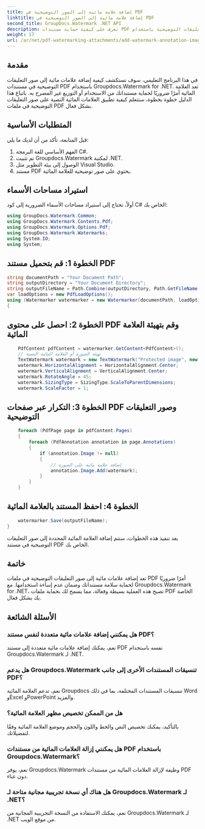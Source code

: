 ```yaml
---
title: إضافة علامة مائية إلى الصور التوضيحية في PDF
linktitle: إضافة علامة مائية إلى الصور التوضيحية في PDF
second_title: GroupDocs.Watermark .NET API
description: تعرف على كيفية حماية مستندات PDF الخاصة بك عن طريق إضافة علامات مائية إلى صور التعليقات التوضيحية باستخدام Groupdocs.Watermark for .NET.
weight: 17
url: /ar/net/pdf-watermarking-attachments/add-watermark-annotation-images-pdf/
---
```

## مقدمة
في هذا البرنامج التعليمي، سوف نستكشف كيفية إضافة علامات مائية إلى صور التعليقات التوضيحية في مستندات PDF باستخدام Groupdocs.Watermark for .NET. تعد العلامة المائية أمرًا ضروريًا لحماية مستنداتك من الاستخدام أو التوزيع غير المصرح به. باتباع هذا الدليل خطوة بخطوة، ستتعلم كيفية تطبيق العلامات المائية النصية على صور التعليقات التوضيحية في ملفات PDF بشكل فعال.
## المتطلبات الأساسية
قبل المتابعة، تأكد من أن لديك ما يلي:
1. الفهم الأساسي للغة البرمجة C#.
2. تم تثبيت Groupdocs.Watermark لمكتبة .NET.
3. الوصول إلى بيئة التطوير مثل Visual Studio.
4. مستند PDF يحتوي على صور توضيحية للعلامة المائية.

## استيراد مساحات الأسماء
أولاً، تحتاج إلى استيراد مساحات الأسماء الضرورية إلى كود C# الخاص بك:
```csharp
using GroupDocs.Watermark.Common;
using GroupDocs.Watermark.Contents.Pdf;
using GroupDocs.Watermark.Options.Pdf;
using GroupDocs.Watermark.Watermarks;
using System.IO;
using System;
```
## الخطوة 1: قم بتحميل مستند PDF
```csharp
string documentPath = "Your Document Path";
string outputDirectory = "Your Document Directory";
string outputFileName = Path.Combine(outputDirectory, Path.GetFileName(documentPath));
var loadOptions = new PdfLoadOptions();
using (Watermarker watermarker = new Watermarker(documentPath, loadOptions))
{
```
## الخطوة 2: احصل على محتوى PDF وقم بتهيئة العلامة المائية
```csharp
    PdfContent pdfContent = watermarker.GetContent<PdfContent>();
    // تهيئة الصورة أو العلامة المائية النصية
    TextWatermark watermark = new TextWatermark("Protected image", new Font("Arial", 8));
    watermark.HorizontalAlignment = HorizontalAlignment.Center;
    watermark.VerticalAlignment = VerticalAlignment.Center;
    watermark.RotateAngle = 45;
    watermark.SizingType = SizingType.ScaleToParentDimensions;
    watermark.ScaleFactor = 1;
```
## الخطوة 3: التكرار عبر صفحات PDF وصور التعليقات التوضيحية
```csharp
    foreach (PdfPage page in pdfContent.Pages)
    {
        foreach (PdfAnnotation annotation in page.Annotations)
        {
            if (annotation.Image != null)
            {
                // إضافة علامة مائية على الصورة
                annotation.Image.Add(watermark);
            }
        }
    }
```
## الخطوة 4: احفظ المستند بالعلامة المائية
```csharp
    watermarker.Save(outputFileName);
}
```
بعد تنفيذ هذه الخطوات، ستتم إضافة العلامة المائية المحددة إلى صور التعليقات التوضيحية في مستند PDF الخاص بك.

## خاتمة
تعد إضافة علامات مائية إلى صور التعليقات التوضيحية في ملفات PDF أمرًا ضروريًا لحماية سلامة مستنداتك وضمان عدم إساءة استخدامها. مع Groupdocs.Watermark for .NET، تصبح هذه العملية بسيطة وفعالة، مما يسمح لك بحماية ملفات PDF الخاصة بك بشكل فعال.
## الأسئلة الشائعة
### هل يمكنني إضافة علامات مائية متعددة لنفس مستند PDF؟
نعم، يمكنك إضافة علامات مائية متعددة إلى مستند PDF نفسه باستخدام Groupdocs.Watermark لـ .NET.
### هل يدعم Groupdocs.Watermark تنسيقات المستندات الأخرى إلى جانب PDF؟
نعم، تدعم العلامة المائية Groupdocs تنسيقات المستندات المختلفة، بما في ذلك Word وExcel وPowerPoint والمزيد.
### هل من الممكن تخصيص مظهر العلامة المائية؟
بالتأكيد، يمكنك تخصيص النص والخط واللون والحجم وموضع العلامة المائية وفقًا لتفضيلاتك.
### هل يمكنني إزالة العلامات المائية من مستندات PDF باستخدام Groupdocs.Watermark؟
نعم، يوفر Groupdocs.Watermark وظيفة لإزالة العلامات المائية من مستندات PDF دون عناء.
### هل هناك أي نسخة تجريبية مجانية متاحة لـ Groupdocs.Watermark لـ .NET؟
نعم، يمكنك الاستفادة من النسخة التجريبية المجانية من Groupdocs.Watermark لـ .NET من موقع الويب.